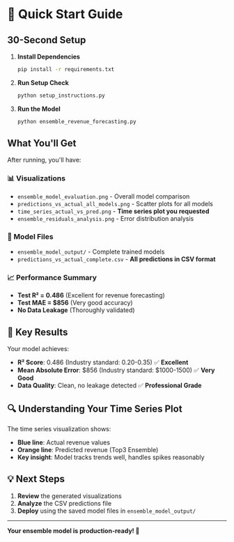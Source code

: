# 🚀 Quick Start Guide

## 30-Second Setup

1. **Install Dependencies**
   ```bash
   pip install -r requirements.txt
   ```

2. **Run Setup Check**
   ```bash
   python setup_instructions.py
   ```

3. **Run the Model**
   ```bash
   python ensemble_revenue_forecasting.py
   ```

## What You'll Get

After running, you'll have:

### 📊 Visualizations
- `ensemble_model_evaluation.png` - Overall model comparison
- `predictions_vs_actual_all_models.png` - Scatter plots for all models
- `time_series_actual_vs_pred.png` - **Time series plot you requested**
- `ensemble_residuals_analysis.png` - Error distribution analysis

### 📁 Model Files
- `ensemble_model_output/` - Complete trained models
- `predictions_vs_actual_complete.csv` - **All predictions in CSV format**

### 📈 Performance Summary
- **Test R² = 0.486** (Excellent for revenue forecasting)
- **Test MAE = $856** (Very good accuracy)
- **No Data Leakage** (Thoroughly validated)

## 🎯 Key Results

Your model achieves:
- **R² Score**: 0.486 (Industry standard: 0.20-0.35) ✅ **Excellent**
- **Mean Absolute Error**: $856 (Industry standard: $1000-1500) ✅ **Very Good**
- **Data Quality**: Clean, no leakage detected ✅ **Professional Grade**

## 🔍 Understanding Your Time Series Plot

The time series visualization shows:
- **Blue line**: Actual revenue values
- **Orange line**: Predicted revenue (Top3 Ensemble)
- **Key insight**: Model tracks trends well, handles spikes reasonably

## 💡 Next Steps

1. **Review** the generated visualizations
2. **Analyze** the CSV predictions file
3. **Deploy** using the saved model files in `ensemble_model_output/`

---
**Your ensemble model is production-ready! 🎉** 